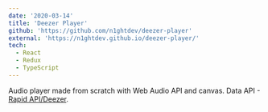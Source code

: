 ```yaml
---
date: '2020-03-14'
title: 'Deezer Player'
github: 'https://github.com/n1ghtdev/deezer-player'
external: 'https://n1ghtdev.github.io/deezer-player/'
tech:
  - React
  - Redux
  - TypeScript
---
```


Audio player made from scratch with Web Audio API and canvas. Data API - [Rapid API/Deezer](https://rapidapi.com/deezerdevs/api/deezer-1).
